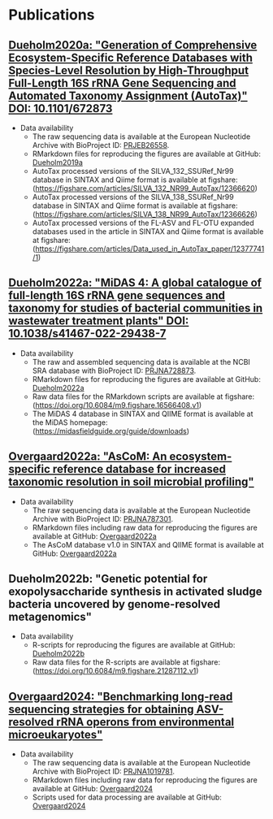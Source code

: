 # Publications

## [Dueholm2020a: "Generation of Comprehensive Ecosystem-Specific Reference Databases with Species-Level Resolution by High-Throughput Full-Length 16S rRNA Gene Sequencing and Automated Taxonomy Assignment (AutoTax)" DOI: 10.1101/672873](https://www.biorxiv.org/content/10.1101/672873v3)
* Data availability
  * The raw sequencing data is available at the European Nucleotide Archive with BioProject ID: [PRJEB26558](https://www.ebi.ac.uk/ena/browser/view/PRJEB26558).
  * RMarkdown files for reproducing the figures are available at GitHub: [Dueholm2019a](https://github.com/msdueholm/Publications/tree/master/Dueholm2019a)
  * AutoTax processed versions of the SILVA_132_SSURef_Nr99 database in SINTAX and Qiime format  is available at figshare: (https://figshare.com/articles/SILVA_132_NR99_AutoTax/12366620)
  * AutoTax processed versions of the SILVA_138_SSURef_Nr99 database in SINTAX and Qiime format is available at figshare: (https://figshare.com/articles/SILVA_138_NR99_AutoTax/12366626)
  * AutoTax processed versions of the FL-ASV and FL-OTU expanded databases used in the article in SINTAX and Qiime format is available at figshare: (https://figshare.com/articles/Data_used_in_AutoTax_paper/12377741/1)

## [Dueholm2022a: "MiDAS 4: A global catalogue of full-length 16S rRNA gene sequences and taxonomy for studies of bacterial communities in wastewater treatment plants" DOI: 10.1038/s41467-022-29438-7](https://www.nature.com/articles/s41467-022-29438-7)
* Data availability
  * The raw and assembled sequencing data is available at the NCBI SRA database with BioProject ID: [PRJNA728873](https://www.ncbi.nlm.nih.gov/bioproject/?term=PRJNA728873).
  * RMarkdown files for reproducing the figures are available at GitHub: [Dueholm2022a](https://github.com/msdueholm/Publications/tree/master/Dueholm2022a)
  * Raw data files for the RMarkdown scripts are available at figshare: (https://doi.org/10.6084/m9.figshare.16566408.v1)
  * The MiDAS 4 database in SINTAX and QIIME format is available at the MiDAS homepage: (https://midasfieldguide.org/guide/downloads)
 
## [Overgaard2022a: "AsCoM: An ecosystem-specific reference database for increased taxonomic resolution in soil microbial profiling"](https://github.com/msdueholm/Publications/tree/master/Overgaard2022a)
* Data availability
  * The raw sequencing data is available at the European Nucleotide Archive with BioProject ID: [PRJNA787301](https://www.ebi.ac.uk/ena/browser/view/PRJNA787301).
  * RMarkdown files including raw data for reproducing the figures are available at GitHub: [Overgaard2022a](https://github.com/msdueholm/Publications/tree/master/Overgaard2022a/RMarkdown)
  * The AsCoM database v1.0 in SINTAX and QIIME format is available at GitHub: [Overgaard2022a](https://github.com/msdueholm/Publications/tree/master/Overgaard2022a/AsCoM)

## Dueholm2022b: "Genetic potential for exopolysaccharide synthesis in activated sludge bacteria uncovered by genome-resolved metagenomics"
* Data availability
  * R-scripts for reproducing the figures are available at GitHub: [Dueholm2022b](https://github.com/msdueholm/Publications/tree/master/Dueholm2022b)
  * Raw data files for the R-scripts are available at figshare: (https://doi.org/10.6084/m9.figshare.21287112.v1)

## [Overgaard2024: "Benchmarking long-read sequencing strategies for obtaining ASV-resolved rRNA operons from environmental microeukaryotes"](https://github.com/msdueholm/Publications/tree/master/Overgaard2024)
* Data availability
  * The raw sequencing data is available at the European Nucleotide Archive with BioProject ID: [PRJNA1019781](https://www.ebi.ac.uk/ena/browser/view/PRJNA1019781).
  * RMarkdown files including raw data for reproducing the figures are available at GitHub: [Overgaard2024](https://github.com/msdueholm/Publications/tree/master/Overgaard2024)
  * Scripts used for data processing are available at GitHub: [Overgaard2024](https://github.com/msdueholm/Publications/tree/master/Overgaard2024)
